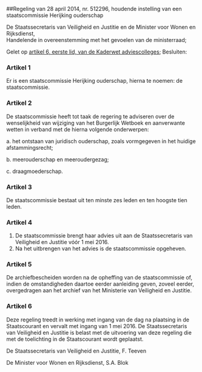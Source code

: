 <meta http-equiv='Content-Type' content='text/html; charset=utf-8' />

##Regeling van 28 april 2014, nr. 512296, houdende instelling van een staatscommissie Herijking ouderschap

De Staatssecretaris van Veiligheid en Justitie en de Minister voor Wonen en Rijksdienst,  
Handelende in overeenstemming met het gevoelen van de ministerraad;

Gelet op [artikel 6, eerste lid, van de Kaderwet adviescolleges](../../../../../../../wet/kaderwet/adviescolleges/BWBR0008159/README.md);
Besluiten:    

### Artikel  1  

Er is een staatscommissie Herijking ouderschap, hierna te noemen: de staatscommissie. 

### Artikel  2  

De staatscommissie heeft tot taak de regering te adviseren over de wenselijkheid van wijziging van het Burgerlijk Wetboek en aanverwante wetten in verband met de hierna volgende onderwerpen: 

a. het ontstaan van juridisch ouderschap, zoals vormgegeven in het huidige afstammingsrecht;  

b. meerouderschap en meeroudergezag;  

c. draagmoederschap.   

### Artikel  3  

De staatscommissie bestaat uit ten minste zes leden en ten hoogste tien leden. 

### Artikel  4  

1.  De staatscommissie brengt haar advies uit aan de Staatssecretaris van Veiligheid en Justitie vóór 1 mei 2016.   
2.  Na het uitbrengen van het advies is de staatscommissie opgeheven.  

### Artikel  5  

De archiefbescheiden worden na de opheffing van de staatscommissie of, indien de omstandigheden daartoe eerder aanleiding geven, zoveel eerder, overgedragen aan het archief van het Ministerie van Veiligheid en Justitie. 

### Artikel  6  

Deze regeling treedt in werking met ingang van de dag na plaatsing in de Staatscourant en vervalt met ingang van 1 mei 2016. 
De Staatssecretaris van Veiligheid en Justitie is belast met de uitvoering van deze regeling die met de toelichting in de Staatscourant wordt geplaatst.  

De 
Staatssecretaris van Veiligheid en Justitie, 
F. Teeven   

De 
Minister voor Wonen en Rijksdienst, 
S.A. Blok     
